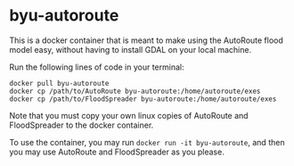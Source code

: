 # byu-autoroute

This is a docker container that is meant to make using the AutoRoute flood model easy, without having to install GDAL on your local machine.

Run the following lines of code in your terminal:

```
docker pull byu-autoroute
docker cp /path/to/AutoRoute byu-autoroute:/home/autoroute/exes
docker cp /path/to/FloodSpreader byu-autoroute:/home/autoroute/exes
```
Note that you must copy your own linux copies of AutoRoute and FloodSpreader to the docker container.

To use the container, you may run `docker run -it byu-autoroute`, and then you may use AutoRoute and FloodSpreader as you please.